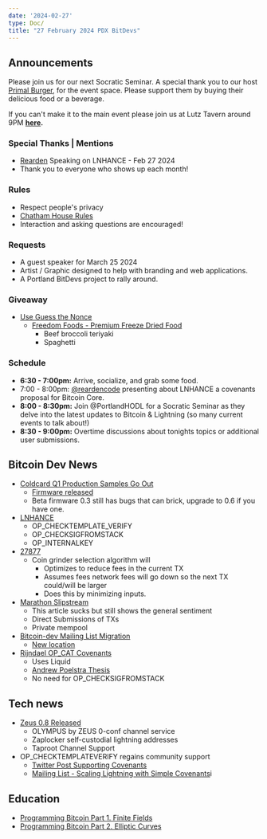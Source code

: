 ```yaml
---
date: '2024-02-27'
type: Doc/
title: "27 February 2024 PDX BitDevs"
---
```


## Announcements

Please join us for our next Socratic Seminar. A special thank you to our host <a href="https://dicksprimalburger.com/" data-no-summary>Primal Burger</a>, for the event space. Please support them by buying their delicious food or a beverage.

If you can't make it to the main event please join us at Lutz Tavern around 9PM **<a href="https://www.lutztavern.com/" data-no-summary>here</a>.**

### Special Thanks | Mentions
- [Rearden](https://twitter.com/reardencode) Speaking on LNHANCE - Feb 27 2024
- Thank you to everyone who shows up each month!

### Rules
- Respect people's privacy
- [Chatham House Rules](https://www.chathamhouse.org/about-us/chatham-house-rule)
- Interaction and asking questions are encouraged!

### Requests
- A guest speaker for March 25 2024
- Artist / Graphic designed to help with branding and web applications.
- A Portland BitDevs project to rally around.

### Giveaway
- [Use Guess the Nonce](https://nonce.portlandbitdevs.com/)
    - [Freedom Foods - Premium Freeze Dried Food](https://freedomfoods.store/)
        - Beef broccoli teriyaki
        - Spaghetti

### Schedule
- **6:30 - 7:00pm:** Arrive, socialize, and grab some food.
- 7:00 - 8:00pm: [@reardencode](https://twitter.com/reardencode) presenting about LNHANCE a covenants proposal for Bitcoin Core.
- **8:00 - 8:30pm:** Join @PortlandHODL for a Socratic Seminar as they delve into the latest updates to Bitcoin & Lightning (so many current events to talk about!)
- **8:30 - 9:00pm:** Overtime discussions about tonights topics or additional user submissions.

## Bitcoin Dev News
- [Coldcard Q1 Production Samples Go Out](https://twitter.com/COLDCARDwallet/status/1755639690357510485)
    - [Firmware released](https://github.com/Coldcard/firmware/pull/332)
    - Beta firmware 0.3 still has bugs that can brick, upgrade to 0.6 if you have one.
- [LNHANCE](https://github.com/bitcoin/bitcoin/pull/29198)
    - OP_CHECKTEMPLATE_VERIFY
    - OP_CHECKSIGFROMSTACK
    - OP_INTERNALKEY
- [27877](https://github.com/bitcoin/bitcoin/pull/27877)
    - Coin grinder selection algorithm will
        - Optimizes to reduce fees in the current TX
        - Assumes fees network fees will go down so the next TX could/will be larger
        - Does this by minimizing inputs.
- [Marathon Slipstream](https://mugglehead.com/marathon-digital-holdings-bypasses-bitcoin-high-transaction-scaling-issues-with-slipstream/)
    - This article sucks but still shows the general sentiment
    - Direct Submissions of TXs
    - Private mempool
- [Bitcoin-dev Mailing List Migration](https://lists.linuxfoundation.org/pipermail/bitcoin-dev/2024-February/022327.html)
    - [New location](https://groups.google.com/g/bitcoindev)
- [Rijndael OP_CAT Covenants](https://twitter.com/rot13maxi/status/1748452535017296069)
    - Uses Liquid
    - [Andrew Poelstra Thesis](https://medium.com/blockstream/cat-and-schnorr-tricks-i-faf1b59bd298)
    - No need for OP_CHECKSIGFROMSTACK

## Tech news
- [Zeus 0.8 Released](https://github.com/ZeusLN/zeus/releases/tag/v0.8.0)
    - OLYMPUS by ZEUS 0-conf channel service
    - Zaplocker self-custodial lightning addresses
    - Taproot Channel Support
- OP_CHECKTEMPLATEVERIFY regains community support
    - [Twitter Post Supporting Covenants](https://twitter.com/reardencode/status/1739059702485709212)
    - [Mailing List - Scaling Lightning with Simple Covenants](https://lists.linuxfoundation.org/pipermail/bitcoin-dev/2023-September/021941.html)i

## Education
- [Programming Bitcoin Part 1. Finite Fields](https://twitter.com/PortlandHODL/status/1746731228122976617)
- [Programming Bitcoin Part 2. Elliptic Curves](https://twitter.com/PortlandHODL/status/1746731228122976617)
